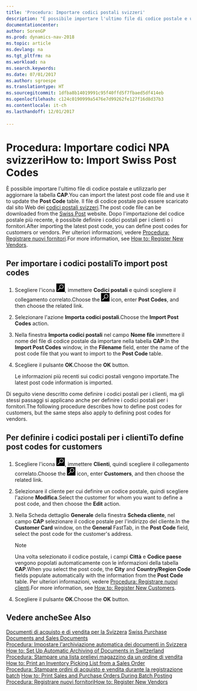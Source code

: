 ```yaml
---
title: 'Procedura: Importare codici postali svizzeri'
description: "È possibile importare l'ultimo file di codice postale e utilizzarlo per aggiornare la tabella **CAP**. Il file di codice postale può essere scaricato dal sito Web dei codici postali svizzeri. Dopo l'importazione del codice postale più recente, è possibile definire i codici postali per i clienti o i fornitori."
documentationcenter: 
author: SorenGP
ms.prod: dynamics-nav-2018
ms.topic: article
ms.devlang: na
ms.tgt_pltfrm: na
ms.workload: na
ms.search.keywords: 
ms.date: 07/01/2017
ms.author: sgroespe
ms.translationtype: HT
ms.sourcegitcommit: 1dfba8b14019991c95f40ffd5f7fbaed5df414eb
ms.openlocfilehash: c124c0190999a5476e7d99262fe127f16d8d37b3
ms.contentlocale: it-ch
ms.lasthandoff: 12/01/2017

---
```

# <a name="how-to-import-swiss-post-codes"></a><span data-ttu-id="4b566-105">Procedura: Importare codici NPA svizzeri</span><span class="sxs-lookup"><span data-stu-id="4b566-105">How to: Import Swiss Post Codes</span></span>
<span data-ttu-id="4b566-106">È possibile importare l'ultimo file di codice postale e utilizzarlo per aggiornare la tabella **CAP**.</span><span class="sxs-lookup"><span data-stu-id="4b566-106">You can import the latest post code file and use it to update the **Post Code** table.</span></span> <span data-ttu-id="4b566-107">Il file di codice postale può essere scaricato dal sito Web dei [codici postali svizzeri](http://go.microsoft.com/fwlink/?LinkId=150292).</span><span class="sxs-lookup"><span data-stu-id="4b566-107">The post code file can be downloaded from the [Swiss Post](http://go.microsoft.com/fwlink/?LinkId=150292) website.</span></span> <span data-ttu-id="4b566-108">Dopo l'importazione del codice postale più recente, è possibile definire i codici postali per i clienti o i fornitori.</span><span class="sxs-lookup"><span data-stu-id="4b566-108">After importing the latest post code, you can define post codes for customers or vendors.</span></span> <span data-ttu-id="4b566-109">Per ulteriori informazioni, vedere [Procedura: Registrare nuovi fornitori](../../purchasing-how-register-new-vendors.md).</span><span class="sxs-lookup"><span data-stu-id="4b566-109">For more information, see [How to: Register New Vendors](../../purchasing-how-register-new-vendors.md).</span></span>  

## <a name="to-import-post-codes"></a><span data-ttu-id="4b566-110">Per importare i codici postali</span><span class="sxs-lookup"><span data-stu-id="4b566-110">To import post codes</span></span>  

1.  <span data-ttu-id="4b566-111">Scegliere l'icona ![Cerca pagina o report](../../media/ui-search/search_small.png "Cerca pagina o report"), immettere **Codici postali** e quindi scegliere il collegamento correlato.</span><span class="sxs-lookup"><span data-stu-id="4b566-111">Choose the ![Search for Page or Report](../../media/ui-search/search_small.png "Search for Page or Report icon") icon, enter **Post Codes**, and then choose the related link.</span></span>  
2.  <span data-ttu-id="4b566-112">Selezionare l'azione **Importa codici postali**.</span><span class="sxs-lookup"><span data-stu-id="4b566-112">Choose the **Import Post Codes** action.</span></span>  
3.  <span data-ttu-id="4b566-113">Nella finestra **Importa codici postali** nel campo **Nome file** immettere il nome del file di codice postale da importare nella tabella **CAP**.</span><span class="sxs-lookup"><span data-stu-id="4b566-113">In the **Import Post Codes** window, in the **Filename** field, enter the name of the post code file that you want to import to the **Post Code** table.</span></span>  
4.  <span data-ttu-id="4b566-114">Scegliere il pulsante **OK**.</span><span class="sxs-lookup"><span data-stu-id="4b566-114">Choose the **OK** button.</span></span>  

    <span data-ttu-id="4b566-115">Le informazioni più recenti sui codici postali vengono importate.</span><span class="sxs-lookup"><span data-stu-id="4b566-115">The latest post code information is imported.</span></span>  

<span data-ttu-id="4b566-116">Di seguito viene descritto come definire i codici postali per i clienti, ma gli stessi passaggi si applicano anche per definire i codici postali per i fornitori.</span><span class="sxs-lookup"><span data-stu-id="4b566-116">The following procedure describes how to define post codes for customers, but the same steps also apply to defining post codes for vendors.</span></span>  

## <a name="to-define-post-codes-for-customers"></a><span data-ttu-id="4b566-117">Per definire i codici postali per i clienti</span><span class="sxs-lookup"><span data-stu-id="4b566-117">To define post codes for customers</span></span>  

1.  <span data-ttu-id="4b566-118">Scegliere l'icona ![Cerca pagina o report](../../media/ui-search/search_small.png "icona Cerca pagina o report"), immettere **Clienti**, quindi scegliere il collegamento correlato.</span><span class="sxs-lookup"><span data-stu-id="4b566-118">Choose the ![Search for Page or Report](../../media/ui-search/search_small.png "Search for Page or Report icon") icon, enter **Customers**, and then choose the related link.</span></span>  
2.  <span data-ttu-id="4b566-119">Selezionare il cliente per cui definire un codice postale, quindi scegliere l'azione **Modifica**.</span><span class="sxs-lookup"><span data-stu-id="4b566-119">Select the customer for whom you want to define a post code, and then choose the **Edit** action.</span></span>  
3.  <span data-ttu-id="4b566-120">Nella Scheda dettaglio **Generale** della finestra **Scheda cliente**, nel campo **CAP** selezionare il codice postale per l'indirizzo del cliente.</span><span class="sxs-lookup"><span data-stu-id="4b566-120">In the **Customer Card** window, on the **General** FastTab, in the **Post Code** field, select the post code for the customer's address.</span></span>  

    > [!NOTE]  
    >  <span data-ttu-id="4b566-121">Una volta selezionato il codice postale, i campi **Città** e **Codice paese** vengono popolati automaticamente con le informazioni della tabella **CAP**.</span><span class="sxs-lookup"><span data-stu-id="4b566-121">When you select the post code, the **City** and **Country/Region Code** fields populate automatically with the information from the **Post Code** table.</span></span> <span data-ttu-id="4b566-122">Per ulteriori informazioni, vedere [Procedura: Registrare nuovi clienti](../../sales-how-register-new-customers.md).</span><span class="sxs-lookup"><span data-stu-id="4b566-122">For more information, see [How to: Register New Customers](../../sales-how-register-new-customers.md).</span></span>  

4.  <span data-ttu-id="4b566-123">Scegliere il pulsante **OK**.</span><span class="sxs-lookup"><span data-stu-id="4b566-123">Choose the **OK** button.</span></span>  

## <a name="see-also"></a><span data-ttu-id="4b566-124">Vedere anche</span><span class="sxs-lookup"><span data-stu-id="4b566-124">See Also</span></span>   
 <span data-ttu-id="4b566-125">[Documenti di acquisto e di vendita per la Svizzera](swiss-purchase-documents-and-sales-documents.md) </span><span class="sxs-lookup"><span data-stu-id="4b566-125">[Swiss Purchase Documents and Sales Documents](swiss-purchase-documents-and-sales-documents.md) </span></span>  
 <span data-ttu-id="4b566-126">[Procedura: Impostare l'archiviazione automatica dei documenti in Svizzera](how-to-set-up-automatic-archiving-of-documents-in-switzerland.md) </span><span class="sxs-lookup"><span data-stu-id="4b566-126">[How to: Set Up Automatic Archiving of Documents in Switzerland](how-to-set-up-automatic-archiving-of-documents-in-switzerland.md) </span></span>  
 <span data-ttu-id="4b566-127">[Procedura: Stampare una lista prelievi magazzino da un ordine di vendita](how-to-print-an-inventory-picking-list-from-a-sales-order.md) </span><span class="sxs-lookup"><span data-stu-id="4b566-127">[How to: Print an Inventory Picking List from a Sales Order](how-to-print-an-inventory-picking-list-from-a-sales-order.md) </span></span>  
 <span data-ttu-id="4b566-128">[Procedura: Stampare ordini di acquisto e vendita durante la registrazione batch](how-to-print-sales-and-purchase-orders-during-batch-posting.md) </span><span class="sxs-lookup"><span data-stu-id="4b566-128">[How to: Print Sales and Purchase Orders During Batch Posting](how-to-print-sales-and-purchase-orders-during-batch-posting.md) </span></span>  
 [<span data-ttu-id="4b566-129">Procedura: Registrare nuovi fornitori</span><span class="sxs-lookup"><span data-stu-id="4b566-129">How to: Register New Vendors</span></span>](../../purchasing-how-register-new-vendors.md)  

